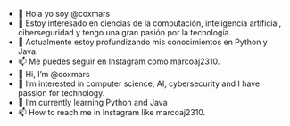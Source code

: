 - 👋 Hola yo soy @coxmars
- 👀 Estoy interesado en ciencias de la computación, inteligencia artificial, ciberseguridad y tengo una gran pasión por la tecnología.
- 🌱 Actualmente estoy profundizando mis conocimientos en Python y Java.
- 📫 Me puedes seguir en Instagram como marcoaj2310.
- 👋 Hi, I’m @coxmars
- 👀 I’m interested in computer science, AI, cybersecurity and I have passion for technology.
- 🌱 I’m currently learning Python and Java
- 📫 How to reach me in Instagram like marcoaj2310.
